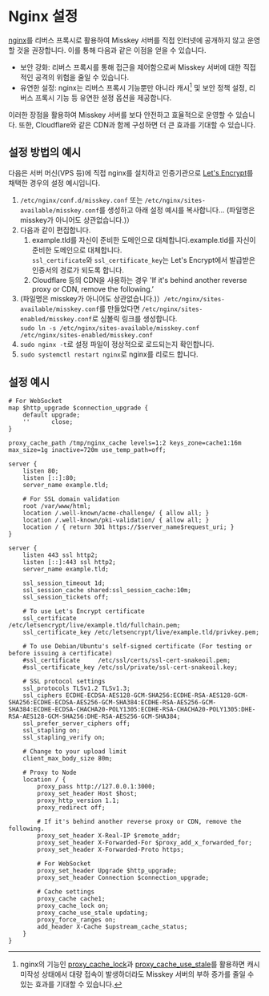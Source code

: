 # Nginx 설정

[nginx](https://nginx.org/)를 리버스 프록시로 활용하여 Misskey 서버를 직접 인터넷에 공개하지 않고 운영할 것을 권장합니다.
이를 통해 다음과 같은 이점을 얻을 수 있습니다.

- 보안 강화: 리버스 프록시를 통해 접근을 제어함으로써 Misskey 서버에 대한 직접적인 공격의 위험을 줄일 수 있습니다.
- 유연한 설정: nginx는 리버스 프록시 기능뿐만 아니라 캐시[^1] 및 보안 정책 설정, 리버스 프록시 기능 등 유연한 설정 옵션을 제공합니다.

이러한 장점을 활용하여 Misskey 서버를 보다 안전하고 효율적으로 운영할 수 있습니다.
또한, Cloudflare와 같은 CDN과 함께 구성하면 더 큰 효과를 기대할 수 있습니다.

[^1]: nginx의 기능인 [proxy_cache_lock](http://nginx.org/en/docs/http/ngx_http_proxy_module.html#proxy_cache_lock)과 [proxy_cache_use_stale](http://nginx.org/en/docs/http/ngx_http_proxy_module.html#proxy_cache_use_stale)를 활용하면 캐시 미작성 상태에서 대량 접속이 발생하더라도 Misskey 서버의 부하 증가를 줄일 수 있는 효과를 기대할 수 있습니다.

## 설정 방법의 예시

다음은 서버 머신(VPS 등)에 직접 nginx를 설치하고 인증기관으로 [Let's Encrypt](https://letsencrypt.org/)를 채택한 경우의 설정 예시입니다.

1. `/etc/nginx/conf.d/misskey.conf` 또는 `/etc/nginx/sites-available/misskey.conf`를 생성하고 아래 설정 예시를 복사합니다..\.
   (파일명은 misskey가 아니어도 상관없습니다.)）
2. 다음과 같이 편집합니다.
   1. example.tld를 자신이 준비한 도메인으로 대체합니다.example.tld를 자신이 준비한 도메인으로 대체합니다.\
      `ssl_certificate`와 `ssl_certificate_key`는 Let's Encrypt에서 발급받은 인증서의 경로가 되도록 합니다.
   2. Cloudflare 등의 CDN을 사용하는 경우 'If it's behind another reverse proxy or CDN, remove the following.’
3. (파일명은 misskey가 아니어도 상관없습니다.)）`/etc/nginx/sites-available/misskey.conf`를 만들었다면 `/etc/nginx/sites-enabled/misskey.conf`로 심볼릭 링크를 생성합니다.\
   `sudo ln -s /etc/nginx/sites-available/misskey.conf /etc/nginx/sites-enabled/misskey.conf`
4. `sudo nginx -t`로 설정 파일이 정상적으로 로드되는지 확인합니다.
5. `sudo systemctl restart nginx`로 nginx를 리로드 합니다.

## 설정 예시

```nginx
# For WebSocket
map $http_upgrade $connection_upgrade {
    default upgrade;
    ''      close;
}

proxy_cache_path /tmp/nginx_cache levels=1:2 keys_zone=cache1:16m max_size=1g inactive=720m use_temp_path=off;

server {
    listen 80;
    listen [::]:80;
    server_name example.tld;

    # For SSL domain validation
    root /var/www/html;
    location /.well-known/acme-challenge/ { allow all; }
    location /.well-known/pki-validation/ { allow all; }
    location / { return 301 https://$server_name$request_uri; }
}

server {
    listen 443 ssl http2;
    listen [::]:443 ssl http2;
    server_name example.tld;

    ssl_session_timeout 1d;
    ssl_session_cache shared:ssl_session_cache:10m;
    ssl_session_tickets off;

    # To use Let's Encrypt certificate
    ssl_certificate     /etc/letsencrypt/live/example.tld/fullchain.pem;
    ssl_certificate_key /etc/letsencrypt/live/example.tld/privkey.pem;

    # To use Debian/Ubuntu's self-signed certificate (For testing or before issuing a certificate)
    #ssl_certificate     /etc/ssl/certs/ssl-cert-snakeoil.pem;
    #ssl_certificate_key /etc/ssl/private/ssl-cert-snakeoil.key;

    # SSL protocol settings
    ssl_protocols TLSv1.2 TLSv1.3;
    ssl_ciphers ECDHE-ECDSA-AES128-GCM-SHA256:ECDHE-RSA-AES128-GCM-SHA256:ECDHE-ECDSA-AES256-GCM-SHA384:ECDHE-RSA-AES256-GCM-SHA384:ECDHE-ECDSA-CHACHA20-POLY1305:ECDHE-RSA-CHACHA20-POLY1305:DHE-RSA-AES128-GCM-SHA256:DHE-RSA-AES256-GCM-SHA384;
    ssl_prefer_server_ciphers off;
    ssl_stapling on;
    ssl_stapling_verify on;

    # Change to your upload limit
    client_max_body_size 80m;

    # Proxy to Node
    location / {
        proxy_pass http://127.0.0.1:3000;
        proxy_set_header Host $host;
        proxy_http_version 1.1;
        proxy_redirect off;

        # If it's behind another reverse proxy or CDN, remove the following.
        proxy_set_header X-Real-IP $remote_addr;
        proxy_set_header X-Forwarded-For $proxy_add_x_forwarded_for;
        proxy_set_header X-Forwarded-Proto https;

        # For WebSocket
        proxy_set_header Upgrade $http_upgrade;
        proxy_set_header Connection $connection_upgrade;

        # Cache settings
        proxy_cache cache1;
        proxy_cache_lock on;
        proxy_cache_use_stale updating;
        proxy_force_ranges on;
        add_header X-Cache $upstream_cache_status;
    }
}
```
